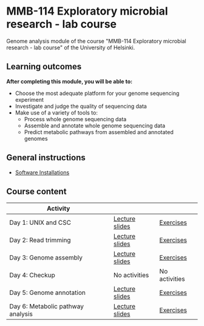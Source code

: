 # MMB-114 Exploratory microbial research - lab course

Genome analysis module of the course "MMB-114 Exploratory microbial research - lab course" of the University of Helsinki.

## Learning outcomes

**After completing this module, you will be able to:**
* Choose the most adequate platform for your genome sequencing experiment
* Investigate and judge the quality of sequencing data
* Make use of a variety of tools to:
    * Process whole genome sequencing data
    * Assemble and annotate whole genome sequencing data
    * Predict metabolic pathways from assembled and annotated genomes

## General instructions

* [Software Installations](00-software-installations.md)

## Course content

Activity | | |
-- | -- | -- |
Day 1: UNIX and CSC               | [Lecture slides](lectures/01_UNIX_and_CSC.pdf)       | [Exercises](01-UNIX-and-CSC.md)       |
Day 2: Read trimming              | [Lecture slides](lectures/02_Read_trimming.pdf)      | [Exercises](02-Read-trimming.md)      |
Day 3: Genome assembly            | [Lecture slides](lectures/03_Genome_assembly.pdf)    | [Exercises](03-Genome-assembly.md)    |
Day 4: Checkup                    | No activities                                        | No activities                         |
Day 5: Genome annotation          | [Lecture slides](lectures/05_Genome_annotation.pdf)  | [Exercises](05-Genome-annotation.md)  |
Day 6: Metabolic pathway analysis | [Lecture slides](lectures/06_Metabolic_pathways.pdf) | [Exercises](06-Metabolic-pathways.md) |
